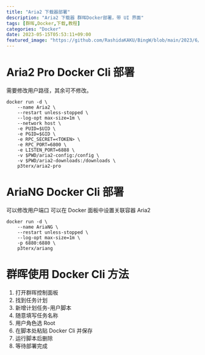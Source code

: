 ```yaml
---
title: "Aria2 下载器部署"
description: "Aria2 下载器 群晖Docker部署，带 UI 界面"
tags: [群晖,Docker,下载,教程]
categories: "Docker"
date: 2023-05-15T05:53:11+09:00
featured_image: "https://github.com/RashidaKAKU/BingW/blob/main/2023/6/wallpaper_20230628.jpg"
---
```


# Aria2 Pro Docker Cli 部署
需要修改用户路径，其余可不修改。

```
docker run -d \
    --name Aria2 \
    --restart unless-stopped \
    --log-opt max-size=1m \
    --network host \
    -e PUID=$UID \
    -e PGID=$GID \
    -e RPC_SECRET=<TOKEN> \
    -e RPC_PORT=6800 \
    -e LISTEN_PORT=6888 \
    -v $PWD/aria2-config:/config \
    -v $PWD/aria2-downloads:/downloads \
    p3terx/aria2-pro
```

# AriaNG Docker Cli 部署
可以修改用户端口
可以在 Docker 面板中设置关联容器 Aria2

```
docker run -d \
    --name AriaNG \
    --restart unless-stopped \
    --log-opt max-size=1m \
    -p 6880:6880 \
    p3terx/ariang
```

# 群晖使用 Docker Cli 方法

1. 打开群晖控制面板
2. 找到任务计划
3. 新增计划任务-用户脚本
4. 随意填写任务名称
5. 用户角色选 Root
6. 在脚本处粘贴 Docker Cli 并保存
7. 运行脚本后删除
8. 等待部署完成